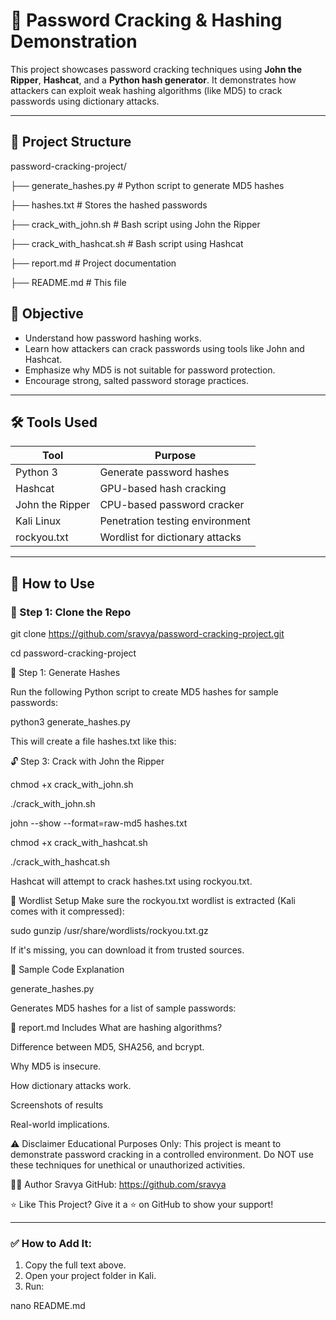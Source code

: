 # 🔐 Password Cracking & Hashing Demonstration

This project showcases password cracking techniques using **John the Ripper**, **Hashcat**, and a **Python hash generator**. It demonstrates how attackers can exploit weak hashing algorithms (like MD5) to crack passwords using dictionary attacks.

---

## 📁 Project Structure

password-cracking-project/


├── generate_hashes.py # Python script to generate MD5 hashes

├── hashes.txt # Stores the hashed passwords

├── crack_with_john.sh # Bash script using John the Ripper

├── crack_with_hashcat.sh # Bash script using Hashcat

├── report.md # Project documentation

├── README.md # This file



## 🎯 Objective

- Understand how password hashing works.
- Learn how attackers can crack passwords using tools like John and Hashcat.
- Emphasize why MD5 is not suitable for password protection.
- Encourage strong, salted password storage practices.

---

## 🛠 Tools Used

| Tool           | Purpose                              |
|----------------|--------------------------------------|
| Python 3       | Generate password hashes             |
| Hashcat        | GPU-based hash cracking              |
| John the Ripper| CPU-based password cracker           |
| Kali Linux     | Penetration testing environment      |
| rockyou.txt    | Wordlist for dictionary attacks      |

---

## 🚀 How to Use

### 🔧 Step 1: Clone the Repo


git clone https://github.com/sravya/password-cracking-project.git


cd password-cracking-project

🧪 Step 1: Generate Hashes

Run the following Python script to create MD5 hashes for sample passwords:



python3 generate_hashes.py

This will create a file hashes.txt like this:



🔓 Step 3: Crack with John the Ripper

chmod +x crack_with_john.sh

./crack_with_john.sh

john --show --format=raw-md5 hashes.txt



chmod +x crack_with_hashcat.sh

./crack_with_hashcat.sh

Hashcat will attempt to crack hashes.txt using rockyou.txt.

📄 Wordlist Setup
Make sure the rockyou.txt wordlist is extracted (Kali comes with it compressed):


sudo gunzip /usr/share/wordlists/rockyou.txt.gz

If it's missing, you can download it from trusted sources.

📘 Sample Code Explanation


generate_hashes.py

Generates MD5 hashes for a list of sample passwords:



📎 report.md Includes
What are hashing algorithms?

Difference between MD5, SHA256, and bcrypt.

Why MD5 is insecure.

How dictionary attacks work.

Screenshots of results 

Real-world implications.

⚠️ Disclaimer
Educational Purposes Only:
This project is meant to demonstrate password cracking in a controlled environment. Do NOT use these techniques for unethical or unauthorized activities.

🙋‍♀️ Author
Sravya
GitHub: https://github.com/sravya

⭐ Like This Project?
Give it a ⭐ on GitHub to show your support!



---

### ✅ How to Add It:

1. Copy the full text above.
2. Open your project folder in Kali.
3. Run:


nano README.md
